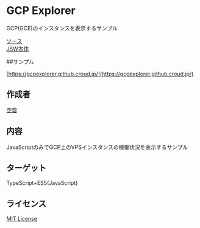 # GCP Explorer
GCP(GCE)のインスタンスを表示するサンプル

[ソース](https://github.com/JavaScript-WindowFramework/GCPExplorer)<br>
[JSW本体](https://github.com/JavaScript-WindowFramework/JSW)<br>

##サンプル

[https://gcpexplorer.github.croud.jp/](https://gcpexplorer.github.croud.jp/)

## 作成者
[空雲](https://croud.jp/)

## 内容
JavaScriptのみでGCP上のVPSインスタンスの稼働状況を表示するサンプル

## ターゲット
TypeScript+ES5(JavaScript)

## ライセンス
[MIT License](https://opensource.org/licenses/mit-license.php)
